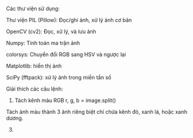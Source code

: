 Các thư viện sử dụng:

Thư viện PIL (Pillow): Đọc/ghi ảnh, xử lý ảnh cơ bản

OpenCV (cv2): Đọc, xử lý, và lưu ảnh

Numpy: Tính toán ma trận ảnh

colorsys: Chuyển đổi RGB sang HSV và ngược lại

Matplotlib: hiển thị ảnh

SciPy (fftpack): xử lý ảnh trong miền tần số

Giải thích các câu lệnh:

1. Tách kênh màu RGB
  r, g, b = image.split()

  Tách ảnh màu thành 3 ảnh riêng biệt chỉ chứa kênh đỏ, xanh lá, hoặc xanh dương.

3. 
